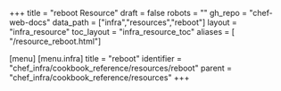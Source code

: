 +++
title = "reboot Resource"
draft = false
robots = ""
gh_repo = "chef-web-docs"
data_path = ["infra","resources","reboot"]
layout = "infra_resource"
toc_layout = "infra_resource_toc"
aliases = [ "/resource_reboot.html"]

[menu]
  [menu.infra]
    title = "reboot"
    identifier = "chef_infra/cookbook_reference/resources/reboot"
    parent = "chef_infra/cookbook_reference/resources"
+++

<!-- The contents of this page are automatically generated from the reboot.yaml file in the data directory. -->
<!-- To suggest a change, edit the https://github.com/chef/chef/blob/main/lib/chef/resource/reboot.rb file
      and submit a pull request to the https://github.com/chef/chef repository. -->

